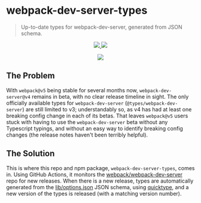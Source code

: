 # webpack-dev-server-types

> Up-to-date types for webpack-dev-server, generated from JSON schema.

<p align="center">
  <a href="https://github.com/hmnd/webpack-dev-server-types/actions/workflows/monitor-releases.yml" target="_blank" rel="noopener noreferrer">
    <img src="https://img.shields.io/github/workflow/status/hmnd/webpack-dev-server-types/update-release-version?style=flat-square">
  </a>
  <a href="https://github.com/hmnd/webpack-dev-server-types/actions/workflows/update-types.yml" target="_blank" rel="noopener noreferrer">
    <img src="https://img.shields.io/github/workflow/status/hmnd/webpack-dev-server-types/update-types?style=flat-square">
  </a>
</p>

<p align="center">
  <a href="https://npmjs.com/package/webpack-dev-server-types" target="_blank" rel="noopener noreferrer">
    <img src="https://img.shields.io/npm/v/webpack-dev-server-types?style=for-the-badge">
  </a>
</p>

## The Problem

With `webpack@v5` being stable for several months now, `webpack-dev-server@v4` remains in beta, with no clear release timeline in sight. The only officially available types for `webpack-dev-server` (`@types/webpack-dev-server`) are still limited to v3; understandably so, as v4 has had at least one breaking config change in each of its betas. That leaves `webpack@v5` users stuck with having to use the `webpack-dev-server` beta without any Typescript typings, and without an easy way to identify breaking config changes (the release notes haven't been terribly helpful).

## The Solution

This is where this repo and npm package, `webpack-dev-server-types`, comes in. Using GitHub Actions, it monitors the [webpack/webpack-dev-server](https://github.com/webpack/webpack-dev-server/releases) repo for new releases. When there is a new release, types are automatically generated from the [lib/options.json](https://github.com/webpack/webpack-dev-server/blob/master/lib/options.json) JSON schema, using [quicktype](https://github.com/quicktype/quicktype), and a new version of the types is released (with a matching version number).
